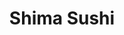 ---
layout: place
title: "Shima Sushi"
permalink: /new-york/new-york/shima-sushi.html
stateAbbr: NY
stateName: New York
cityName: New York
seo:
  name: "Shima Sushi"
  type: Restaurant
  links: http://www.shimasushionline.com/
description: "Sushi, noodles & other traditional Japanese delicacies plated in a chill, low-lit setting. Looking for sushi in New York, New York? Check out Shima Sushi for..."
place_id: ChIJ9VmvaVNZwokRTwIQfnrX5l4
photos:
  - name: >-
      places/ChIJ9VmvaVNZwokRTwIQfnrX5l4/photos/AeeoHcKIgqF3Yxk--esWsDHH10hijye2rJrvAaCBU72AiEg3F94ht9v9ky8htDoPnG04YUyqsEcx75fytjd5furbWjkhFkblTtIqLy-MhVy1IVosRx7vLbvoxucETmfB_cpmvflhdJMPQkB_xPGwMalVDmEnKElzVneEZmcC1zj_V0AVd2uAFyDFu1TQLA47CWLJqiCz5EWrPE-Dq7GAe6beeU8v8SzD03wEXqivHMCdSfTCQTcVtvH1e8_tab-yeCZQ83mB7SL6EBVbuaj_CWTD8qsNAAEcoIY7XOPNr4fB842gwQ
    widthPx: 1200
    heightPx: 765
    authorAttributions:
      - displayName: Shima Sushi
        uri: https://maps.google.com/maps/contrib/117438306422312403719
        photoUri: >-
          https://lh3.googleusercontent.com/a-/ALV-UjVb8ffRLkR-mOm9QROO3GbaQfWBLgW2VON9_wGcEn0jqWscah0=s100-p-k-no-mo
    flagContentUri: >-
      https://www.google.com/local/imagery/report/?cb_client=maps_api_places.places_api&image_key=!1e10!2sAF1QipPsoMWmmTMs1h1PYrEQecMxrw6777GWx3eAMtmz&hl=en-US
    googleMapsUri: >-
      https://www.google.com/maps/place//data=!3m4!1e2!3m2!1sAF1QipPsoMWmmTMs1h1PYrEQecMxrw6777GWx3eAMtmz!2e10!4m2!3m1!1s0x89c2595369af59f5:0x5ee6d77a7e10024f
  - name: >-
      places/ChIJ9VmvaVNZwokRTwIQfnrX5l4/photos/AeeoHcIDes8bA-63ISZcO30ytTrZmM6dhX2j9EiYYrDY9v8XgeLpMbhjTHZAHNnzvUlYlBc2zGR_XTs8cICQ5ksd1i-Lj1bACIXE9gNy5NTOD4AkbIrdzz2i_qm0KR0XcuuHoIbZeCUjxu2kQIqzafxaA5-s8h6MF-HsgNAHIpeA-CvpvD7aD7277ceTdBWyCT3B1hfu_1H0Dr8IDehjYBcda4oNElQSKxgEjhjmija67gVGdG-snCm3qIDBzaHebn4_Qgg3i57s9IuZZ7JhTl1T1Pf0cohN3kvl6GY5jO37Tto0dA
    widthPx: 649
    heightPx: 477
    authorAttributions:
      - displayName: Shima Sushi
        uri: https://maps.google.com/maps/contrib/117438306422312403719
        photoUri: >-
          https://lh3.googleusercontent.com/a-/ALV-UjVb8ffRLkR-mOm9QROO3GbaQfWBLgW2VON9_wGcEn0jqWscah0=s100-p-k-no-mo
    flagContentUri: >-
      https://www.google.com/local/imagery/report/?cb_client=maps_api_places.places_api&image_key=!1e10!2sAF1QipMlQDHcYncikKurCEXvfblONGGRf-93gEgDgmFf&hl=en-US
    googleMapsUri: >-
      https://www.google.com/maps/place//data=!3m4!1e2!3m2!1sAF1QipMlQDHcYncikKurCEXvfblONGGRf-93gEgDgmFf!2e10!4m2!3m1!1s0x89c2595369af59f5:0x5ee6d77a7e10024f
  - name: >-
      places/ChIJ9VmvaVNZwokRTwIQfnrX5l4/photos/AeeoHcICY84NLiOgLJTuJquunYnKiv3A91LrWVkdzbmTD-My5EVx1LzUiUHHXLqNrN3PVADLsxwAj0SYRg9dwbEs9uRRmU9OL4e1n9AHGkMS95u2EykLocHvUaztbGrjiLVJW0yO0n0VOIBU3VNd4RE10zkZUy5fjMN4I-sEdcgk9olZnSWltHrYDO7ricTN7NHj90U9TeGAv0GSf_do-M5grgGVTOS12JGgMYdmqnseRyF6p1mkeabdVxWlPQbxLG6MITrGPNWB8hCN5rPR1zfUGYn0mwbNpUMGFpCBhgiJwZoX-5o7mn90uckxO_qcDkkOeeJ35I6sbeINrKXWeqkG4ZC5CDJjbQjWGIuoluyuA8PLpkt3hfuZ9GrjHYYNBspDuVtOafJdNWNfqdakRDlD4Ro4CpXMlsvx6s1DNWpNUyY
    widthPx: 4030
    heightPx: 2244
    authorAttributions:
      - displayName: Ben vG
        uri: https://maps.google.com/maps/contrib/115162697090184677600
        photoUri: >-
          https://lh3.googleusercontent.com/a/ACg8ocJBP2F8ld7h0YW9mSdqF1gFXEoJqlyHarA7TbHECZkgQ3_uuUWl=s100-p-k-no-mo
    flagContentUri: >-
      https://www.google.com/local/imagery/report/?cb_client=maps_api_places.places_api&image_key=!1e10!2sCIHM0ogKEICAgIDb6e_FNA&hl=en-US
    googleMapsUri: >-
      https://www.google.com/maps/place//data=!3m4!1e2!3m2!1sCIHM0ogKEICAgIDb6e_FNA!2e10!4m2!3m1!1s0x89c2595369af59f5:0x5ee6d77a7e10024f
  - name: >-
      places/ChIJ9VmvaVNZwokRTwIQfnrX5l4/photos/AeeoHcKOE4uxhh3sDFVnH0UKc8E-ICCy4_g-onqUdrqtNHChTEI1mGIhtQmdFlZFn_8DYsL79OfImIH4AGa-g6W4ArIxIrt0spndU0c6EQOFuCZWwykSqCW40O_3hAWr9hAPiVxnRPQbtQG2xKdz1O1Qg5_iN41k9IjlY0Jn4ThPkqXFmiFjb6TD90GTF2mMKn1aHRtvSSqAXSxff1t4LZ86SO-x3xHsFtcf9O4dz6FCEBmiMpV7O9yO0fWWOVqEUA6NckXz965EFhws1bjZbCBg3LW6uOUOi5S9wlYe4fAbCBS90g
    widthPx: 658
    heightPx: 455
    authorAttributions:
      - displayName: Shima Sushi
        uri: https://maps.google.com/maps/contrib/117438306422312403719
        photoUri: >-
          https://lh3.googleusercontent.com/a-/ALV-UjVb8ffRLkR-mOm9QROO3GbaQfWBLgW2VON9_wGcEn0jqWscah0=s100-p-k-no-mo
    flagContentUri: >-
      https://www.google.com/local/imagery/report/?cb_client=maps_api_places.places_api&image_key=!1e10!2sAF1QipPR6xRw_1tmNRoBZ1jD9f_qmMQxShN9UDrno1x3&hl=en-US
    googleMapsUri: >-
      https://www.google.com/maps/place//data=!3m4!1e2!3m2!1sAF1QipPR6xRw_1tmNRoBZ1jD9f_qmMQxShN9UDrno1x3!2e10!4m2!3m1!1s0x89c2595369af59f5:0x5ee6d77a7e10024f
  - name: >-
      places/ChIJ9VmvaVNZwokRTwIQfnrX5l4/photos/AeeoHcLtarCMXjKtqxd-C61CxynuLRoUplP4wVkpzedE3z3IGi4oHUZjgsG8I8rijRBB4ZwkpTs8FwE237CaRtXnarsBNlYgPmQ93JNksiZiJIyld4ms2W-17bxOiSfRAQcIxtgXxr2fDa6yHIW7kTwm2JPjWnPYa9g9x4N7i5DB7r6WeWP1MIwL0j1jE1mkoLHaMonOYBsSACfWIlQT5ll1Oo3TecetxPGiFvZVVOhfcP4nuzoDO9LfHkfJY9BI0jhzuDDDTkNOc-PDTQoPytNv2Wy6cyDAOT9v6vgiolbj9Yr88caIjDjB-sRmYLDdQcOzKq4ehwdDcdqroeEmqyqW1ZzAyFruRzzZsyRiyWwYqxSukTxQo5gdEuaSgE_OOmfWOg3UXj4tcoGzR2KXpvxC9R4ibZ9D-zJHwR_fZxGbKhd6Plzp
    widthPx: 4032
    heightPx: 3024
    authorAttributions:
      - displayName: The Sim
        uri: https://maps.google.com/maps/contrib/111105165248697649371
        photoUri: >-
          https://lh3.googleusercontent.com/a-/ALV-UjUabfUgtgr_snDVyxJbhp1qcGcbDbNBFKO7-bdXGHUdITyaRQgV=s100-p-k-no-mo
    flagContentUri: >-
      https://www.google.com/local/imagery/report/?cb_client=maps_api_places.places_api&image_key=!1e10!2sCIHM0ogKEICAgIDtn6ehmwE&hl=en-US
    googleMapsUri: >-
      https://www.google.com/maps/place//data=!3m4!1e2!3m2!1sCIHM0ogKEICAgIDtn6ehmwE!2e10!4m2!3m1!1s0x89c2595369af59f5:0x5ee6d77a7e10024f
  - name: >-
      places/ChIJ9VmvaVNZwokRTwIQfnrX5l4/photos/AeeoHcKoGFUj7Uhupa061C5FHNHTsJDqy4bLBkqnHc1hEQpZrJBRa2ypi5SAWbn1spbsjZ6u10_WS_bFl4iDnc1hW4oPy0uH7sT5oo_spu-5s3Na0iH9SyQAi7aPlBTldaSqxAUwBBL46zmGk7Cb6jxfscyBvJcSi2529YlBHbs6hMnWmLz85Oh9aDFjS93_3l3sSK9zTZz0XBr92M_Qk1YJhdkf4gKBbVF9Fau__XICE55ozmXyEJdELjis1kfA_2-chHichysYD7aVfTITUcxbGxDb4dCU-XsbBHC1IRMn-xM6xyryHIuS-9ybUzVBAE5DYCBuh2qkRuCpV1AvhPYx5Ql-bDQTy2m5QXMVBHDk2HTnz7DL1dNyJ7TM_axxvgzn14mQwlwXdTAYyI4SF_bDvr53AL05xvQE-u9LHBvFb4ygUA
    widthPx: 4032
    heightPx: 2268
    authorAttributions:
      - displayName: David W
        uri: https://maps.google.com/maps/contrib/117490607693266482575
        photoUri: >-
          https://lh3.googleusercontent.com/a-/ALV-UjUTtmdjgImksS2cxZBuTwrjTQ6vZ7D_CrcRNDqZ1Rcpyci4yGMDdA=s100-p-k-no-mo
    flagContentUri: >-
      https://www.google.com/local/imagery/report/?cb_client=maps_api_places.places_api&image_key=!1e10!2sCIHM0ogKEICAgICkqe2SWQ&hl=en-US
    googleMapsUri: >-
      https://www.google.com/maps/place//data=!3m4!1e2!3m2!1sCIHM0ogKEICAgICkqe2SWQ!2e10!4m2!3m1!1s0x89c2595369af59f5:0x5ee6d77a7e10024f
  - name: >-
      places/ChIJ9VmvaVNZwokRTwIQfnrX5l4/photos/AeeoHcLZKgPUuiWmqj-hVaNF0g-Z6Z-p_1h1iepJ2pdobv2guzzqgdIqs_ayOdHA0_Ih2NQ_yAuOexnTJz-diiJhy2CHyiFMg4uLq1zWM2DA9mDAKZQpDYLj4EYYu6W4FK1HYYyaz5Gp9KQbMJ0a00leIadomnoe_dg-PddA5cbMPc6C2Tt_rtaVFAX2MxxOGYd9y8ukroEXuGF5tPXznOp8KdVRWw0K_fNV5I2oZpzViw22KbEKpb1FsVD7hJpdF-2XXoTJ4l76v7h0f1EF32Bqg3PjId9qrWEHcZeSJCWjxjbX3lmFKL1bJuQ1Y9f_6N-_VLHYHbSszxDQnUr8OGxUoSK5hFwJ_3JDFonKYggbk3wbfrh3gYtt7x3SgbHiRAdHviBR8wfcHF5pJUjFMB5cxzwdsFyYg6OOK_EGiWrYBXQ
    widthPx: 4032
    heightPx: 3024
    authorAttributions:
      - displayName: Caleb
        uri: https://maps.google.com/maps/contrib/111935674087935889239
        photoUri: >-
          https://lh3.googleusercontent.com/a/ACg8ocIm4w-E0QQ3ADNVi5IV_OvwQ2SfpaeLeTs8g24hnJzP1Be89w=s100-p-k-no-mo
    flagContentUri: >-
      https://www.google.com/local/imagery/report/?cb_client=maps_api_places.places_api&image_key=!1e10!2sCIHM0ogKEICAgIDy77q3BA&hl=en-US
    googleMapsUri: >-
      https://www.google.com/maps/place//data=!3m4!1e2!3m2!1sCIHM0ogKEICAgIDy77q3BA!2e10!4m2!3m1!1s0x89c2595369af59f5:0x5ee6d77a7e10024f
  - name: >-
      places/ChIJ9VmvaVNZwokRTwIQfnrX5l4/photos/AeeoHcJsN9JNZHRCVnbn_kaC6q48QjFURtaJRDREoLZgdvMXLXN7kKZGc1Yg9xBIDRHi3Byu8ogFmE75dTRVKvJiDTmhIoRrL3ooFf6xcHJZkNZ2x4olfkNvG0PfhqOgj1puPAm2WRw81_ItBxufhLfIEsh6tEGA6moZ4Yi8p4zp4MheNFb1x2HfWyjTvsV2_IAvbGW6OHlaDXjSjvSy_7aq5NQw1M1j5hEGkqALAA9Si84L8abRQu0JV-02vjgqrqxYeWrcA9pQG1qUBYMzanJXXhT349eisRPiI-h9O6L_bpzwSw
    widthPx: 649
    heightPx: 477
    authorAttributions:
      - displayName: Shima Sushi
        uri: https://maps.google.com/maps/contrib/117438306422312403719
        photoUri: >-
          https://lh3.googleusercontent.com/a-/ALV-UjVb8ffRLkR-mOm9QROO3GbaQfWBLgW2VON9_wGcEn0jqWscah0=s100-p-k-no-mo
    flagContentUri: >-
      https://www.google.com/local/imagery/report/?cb_client=maps_api_places.places_api&image_key=!1e10!2sAF1QipNLX7AJBhuzS1e6K0wv12ScRnM3uMdzjNPOwQ7f&hl=en-US
    googleMapsUri: >-
      https://www.google.com/maps/place//data=!3m4!1e2!3m2!1sAF1QipNLX7AJBhuzS1e6K0wv12ScRnM3uMdzjNPOwQ7f!2e10!4m2!3m1!1s0x89c2595369af59f5:0x5ee6d77a7e10024f
  - name: >-
      places/ChIJ9VmvaVNZwokRTwIQfnrX5l4/photos/AeeoHcKqWjidkKUPsbM9-Tk-oKvtL1-VPBge0VxBt9-xz8IEGFAdvvpgoNCBmkJmKlmXiq-0XMTuME9sTvzLq9QcBmX1emPWVSqmavUCHZkM2WwS-uLtT82hbGZI3tJ5H7QsIXIKAjC7E0BRq0XTdBABtJwcfVa7MqZby0t9S-f9njJpE2ChSJ3olsCa5yI2Icagq6pE-FuwrcIhLvfQ92YwSKp2NbIoNR1oLTmDNMdAWR2ugHC45nEj6uRsdNe6QBAn-4yF3L8JrpqWeWCVIvIWjVIteDEGUfQ1EaqA-8IHbrUWCA
    widthPx: 648
    heightPx: 476
    authorAttributions:
      - displayName: Shima Sushi
        uri: https://maps.google.com/maps/contrib/117438306422312403719
        photoUri: >-
          https://lh3.googleusercontent.com/a-/ALV-UjVb8ffRLkR-mOm9QROO3GbaQfWBLgW2VON9_wGcEn0jqWscah0=s100-p-k-no-mo
    flagContentUri: >-
      https://www.google.com/local/imagery/report/?cb_client=maps_api_places.places_api&image_key=!1e10!2sAF1QipMswt5iBKFQRWodbVicW-2fE45G5FA8yRXNsrWV&hl=en-US
    googleMapsUri: >-
      https://www.google.com/maps/place//data=!3m4!1e2!3m2!1sAF1QipMswt5iBKFQRWodbVicW-2fE45G5FA8yRXNsrWV!2e10!4m2!3m1!1s0x89c2595369af59f5:0x5ee6d77a7e10024f
  - name: >-
      places/ChIJ9VmvaVNZwokRTwIQfnrX5l4/photos/AeeoHcJBWIRuJ19SlytPsDxMEMbrPjQsNU7Dfe_eMwudFcSURX248HskoS8G8xu0_fX5BaCaKit1Wz-mYYeH-nZ0DUMVoIr-VHa0KD17f9VYv0SLeodUFalYBAzBhK045uoNq4nCOqZaLguyXRYXtRBZuy7LD6L1AEgsuy-fJjPMtdk0RjEKRbWaRmiV5yPjWdOUVWaeOaHV4GUUXcePt2RCObL66fBkrATLO9H0CB5RVoLKFRqCmKYlBVBhK-FyjnFseO0VsBW7Xw9kjF6G5aGwNMOWYpkWXo2JKVVEsOX-fRUS6A
    widthPx: 655
    heightPx: 477
    authorAttributions:
      - displayName: Shima Sushi
        uri: https://maps.google.com/maps/contrib/117438306422312403719
        photoUri: >-
          https://lh3.googleusercontent.com/a-/ALV-UjVb8ffRLkR-mOm9QROO3GbaQfWBLgW2VON9_wGcEn0jqWscah0=s100-p-k-no-mo
    flagContentUri: >-
      https://www.google.com/local/imagery/report/?cb_client=maps_api_places.places_api&image_key=!1e10!2sAF1QipNrlphzk0_dSi3y6gbU-IKRiHVJCfedVyhdSTka&hl=en-US
    googleMapsUri: >-
      https://www.google.com/maps/place//data=!3m4!1e2!3m2!1sAF1QipNrlphzk0_dSi3y6gbU-IKRiHVJCfedVyhdSTka!2e10!4m2!3m1!1s0x89c2595369af59f5:0x5ee6d77a7e10024f
address: 226 E 51st St, New York, NY 10022, USA
street: 226 E 51st St
city: New York
state: NY
zip: '10022'
country: USA
neighborhood: null
latitude: '40.755840'
longitude: '-73.969298'
accessibility_options:
  wheelchairAccessibleParking: false
  wheelchairAccessibleSeating: true
business_status: OPERATIONAL
name: Shima Sushi
google_maps_links:
  directionsUri: >-
    https://www.google.com/maps/dir//''/data=!4m7!4m6!1m1!4e2!1m2!1m1!1s0x89c2595369af59f5:0x5ee6d77a7e10024f!3e0
  placeUri: https://maps.google.com/?cid=6838390005309637199
  writeAReviewUri: >-
    https://www.google.com/maps/place//data=!4m3!3m2!1s0x89c2595369af59f5:0x5ee6d77a7e10024f!12e1
  reviewsUri: >-
    https://www.google.com/maps/place//data=!4m4!3m3!1s0x89c2595369af59f5:0x5ee6d77a7e10024f!9m1!1b1
  photosUri: >-
    https://www.google.com/maps/place//data=!4m3!3m2!1s0x89c2595369af59f5:0x5ee6d77a7e10024f!10e5
primary_type: Sushi Restaurant
opening_hours:
  regular: null
  current: null
secondary_opening_hours:
  regular:
    weekdayDescriptions: null
    type: null
  current:
    weekdayDescriptions: null
    type: null
phone: (212) 829-8000
price_level: PRICE_LEVEL_MODERATE
price_range: $20 &ndash; $30
rating: '4.4'
rating_count: 127
website: http://www.shimasushionline.com/
reviews:
  - name: >-
      places/ChIJ9VmvaVNZwokRTwIQfnrX5l4/reviews/ChZDSUhNMG9nS0VJQ0FnTUNJOU8tcFdBEAE
    relativePublishTimeDescription: 2 weeks ago
    rating: 1
    text:
      text: >-
        Got the spicy salmon and avocado roll. The rice was hard and the fish
        was pretty stale even by casual takeout sushi spot standards. Definitely
        won’t return
      languageCode: en
    originalText:
      text: >-
        Got the spicy salmon and avocado roll. The rice was hard and the fish
        was pretty stale even by casual takeout sushi spot standards. Definitely
        won’t return
      languageCode: en
    authorAttribution:
      displayName: Samantha Huang
      uri: https://www.google.com/maps/contrib/116874638696677109486/reviews
      photoUri: >-
        https://lh3.googleusercontent.com/a/ACg8ocJULxlrm7jrpnQKj6hIEKN5wWJx9sZ7hUpHdRkvGT7ejTgcRQ=s128-c0x00000000-cc-rp-mo
    publishTime: '2025-03-30T20:14:29.350733Z'
    flagContentUri: >-
      https://www.google.com/local/review/rap/report?postId=ChZDSUhNMG9nS0VJQ0FnTUNJOU8tcFdBEAE&d=17924085&t=1
    googleMapsUri: >-
      https://www.google.com/maps/reviews/data=!4m6!14m5!1m4!2m3!1sChZDSUhNMG9nS0VJQ0FnTUNJOU8tcFdBEAE!2m1!1s0x89c2595369af59f5:0x5ee6d77a7e10024f
  - name: >-
      places/ChIJ9VmvaVNZwokRTwIQfnrX5l4/reviews/ChdDSUhNMG9nS0VJQ0FnSUNOX3RTam1BRRAB
    relativePublishTimeDescription: a year ago
    rating: 4
    text:
      text: >-
        Shima Sushi is a very solid no frills sushi restaurant that doesn’t
        disappoint. The dim sum is delicious and shouldn’t be missed here. Great
        for dining in or taking out.
      languageCode: en
    originalText:
      text: >-
        Shima Sushi is a very solid no frills sushi restaurant that doesn’t
        disappoint. The dim sum is delicious and shouldn’t be missed here. Great
        for dining in or taking out.
      languageCode: en
    authorAttribution:
      displayName: Phil P.
      uri: https://www.google.com/maps/contrib/110704620397563729266/reviews
      photoUri: >-
        https://lh3.googleusercontent.com/a-/ALV-UjWQNCLrNWh0P1EykKwkLKErIjZCjEiRojynRBS4hupHuO-58Gz1BA=s128-c0x00000000-cc-rp-mo-ba7
    publishTime: '2024-01-15T00:32:02.517324Z'
    flagContentUri: >-
      https://www.google.com/local/review/rap/report?postId=ChdDSUhNMG9nS0VJQ0FnSUNOX3RTam1BRRAB&d=17924085&t=1
    googleMapsUri: >-
      https://www.google.com/maps/reviews/data=!4m6!14m5!1m4!2m3!1sChdDSUhNMG9nS0VJQ0FnSUNOX3RTam1BRRAB!2m1!1s0x89c2595369af59f5:0x5ee6d77a7e10024f
  - name: >-
      places/ChIJ9VmvaVNZwokRTwIQfnrX5l4/reviews/ChZDSUhNMG9nS0VJQ0FnSUNydnFxWmN3EAE
    relativePublishTimeDescription: 9 months ago
    rating: 5
    text:
      text: >-
        me and my mom loved this place so so much, my mom gets very picky when
        eating out and very rarely likes resturaunts, but she loved this one!
        the sushi was amazing and so was the service. She said it was the best
        sushi shes had in all america, i wanna give this place 6 stars it was so
        good!
      languageCode: en
    originalText:
      text: >-
        me and my mom loved this place so so much, my mom gets very picky when
        eating out and very rarely likes resturaunts, but she loved this one!
        the sushi was amazing and so was the service. She said it was the best
        sushi shes had in all america, i wanna give this place 6 stars it was so
        good!
      languageCode: en
    authorAttribution:
      displayName: Nikol
      uri: https://www.google.com/maps/contrib/117818129534541583292/reviews
      photoUri: >-
        https://lh3.googleusercontent.com/a/ACg8ocLwO1qQzDInGz9hydg_kp2eKcfCw8vMYHar465jx9LizRr_9Q=s128-c0x00000000-cc-rp-mo
    publishTime: '2024-07-07T16:30:56.321717Z'
    flagContentUri: >-
      https://www.google.com/local/review/rap/report?postId=ChZDSUhNMG9nS0VJQ0FnSUNydnFxWmN3EAE&d=17924085&t=1
    googleMapsUri: >-
      https://www.google.com/maps/reviews/data=!4m6!14m5!1m4!2m3!1sChZDSUhNMG9nS0VJQ0FnSUNydnFxWmN3EAE!2m1!1s0x89c2595369af59f5:0x5ee6d77a7e10024f
  - name: >-
      places/ChIJ9VmvaVNZwokRTwIQfnrX5l4/reviews/ChdDSUhNMG9nS0VJQ0FnSUR4ci1hWjhnRRAB
    relativePublishTimeDescription: a year ago
    rating: 5
    text:
      text: >-
        This spot was right not to my hotel so me and my friend decided to check
        it out. Really amazing prices for the city! Definitely some of the best
        miso and sushi I’ve ever had. And it was a very relaxing atmosphere with
        fun music. Service was friendly and fast. Highly recommend!
      languageCode: en
    originalText:
      text: >-
        This spot was right not to my hotel so me and my friend decided to check
        it out. Really amazing prices for the city! Definitely some of the best
        miso and sushi I’ve ever had. And it was a very relaxing atmosphere with
        fun music. Service was friendly and fast. Highly recommend!
      languageCode: en
    authorAttribution:
      displayName: Rosie H
      uri: https://www.google.com/maps/contrib/106330888563419885850/reviews
      photoUri: >-
        https://lh3.googleusercontent.com/a-/ALV-UjUNEunEwHzK4ssdr88C9f-s5JhZg4MBHJgAQ2FVUTy6JtCN5swc=s128-c0x00000000-cc-rp-mo-ba5
    publishTime: '2023-06-17T12:12:48.661546Z'
    flagContentUri: >-
      https://www.google.com/local/review/rap/report?postId=ChdDSUhNMG9nS0VJQ0FnSUR4ci1hWjhnRRAB&d=17924085&t=1
    googleMapsUri: >-
      https://www.google.com/maps/reviews/data=!4m6!14m5!1m4!2m3!1sChdDSUhNMG9nS0VJQ0FnSUR4ci1hWjhnRRAB!2m1!1s0x89c2595369af59f5:0x5ee6d77a7e10024f
  - name: >-
      places/ChIJ9VmvaVNZwokRTwIQfnrX5l4/reviews/ChdDSUhNMG9nS0VJQ0FnSURiNmVfRmxBRRAB
    relativePublishTimeDescription: 8 months ago
    rating: 5
    text:
      text: >-
        nice catch; small place, but very good sushi. friendly service and
        reasonable prices.
      languageCode: en
    originalText:
      text: >-
        nice catch; small place, but very good sushi. friendly service and
        reasonable prices.
      languageCode: en
    authorAttribution:
      displayName: Ben vG
      uri: https://www.google.com/maps/contrib/115162697090184677600/reviews
      photoUri: >-
        https://lh3.googleusercontent.com/a/ACg8ocJBP2F8ld7h0YW9mSdqF1gFXEoJqlyHarA7TbHECZkgQ3_uuUWl=s128-c0x00000000-cc-rp-mo-ba3
    publishTime: '2024-08-07T02:15:13.789269Z'
    flagContentUri: >-
      https://www.google.com/local/review/rap/report?postId=ChdDSUhNMG9nS0VJQ0FnSURiNmVfRmxBRRAB&d=17924085&t=1
    googleMapsUri: >-
      https://www.google.com/maps/reviews/data=!4m6!14m5!1m4!2m3!1sChdDSUhNMG9nS0VJQ0FnSURiNmVfRmxBRRAB!2m1!1s0x89c2595369af59f5:0x5ee6d77a7e10024f
parking_options: null
payment_options:
  acceptsCreditCards: true
  acceptsDebitCards: true
  acceptsCashOnly: false
  acceptsNfc: true
allow_dogs: null
curbside_pickup: null
delivery: true
dine_in: true
good_for_children: true
good_for_groups: null
good_for_sports: false
live_music: false
menu_for_children: null
outdoor_seating: false
reservable: true
restroom: true
serves_beer: true
serves_breakfast: null
serves_brunch: null
serves_cocktails: null
serves_coffee: null
serves_dinner: true
serves_dessert: true
serves_lunch: true
serves_vegetarian_food: null
serves_wine: true
takeout: true
summary: >-
  Sushi, noodles & other traditional Japanese delicacies plated in a chill,
  low-lit setting.

---
